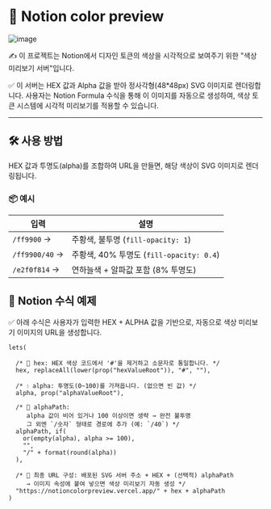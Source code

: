 

# 🎨 Notion color preview

![image](https://github.com/user-attachments/assets/ed4ac92e-f56a-46fb-9012-e81803d786e8)


✍️ 이 프로젝트는 Notion에서 디자인 토큰의 색상을 시각적으로 보여주기 위한 "색상 미리보기 서버"입니다.

✅ 이 서버는 HEX 값과 Alpha 값을 받아 정사각형(48*48px) SVG 이미지로 렌더링합니다.
사용자는 Notion Formula 수식을 통해 이 이미지를 자동으로 생성하여,
색상 토큰 시스템에 시각적 미리보기를 적용할 수 있습니다.

---

## 🛠️ 사용 방법

HEX 값과 투명도(alpha)를 조합하여 URL을 만들면, 해당 색상이 SVG 이미지로 렌더링됩니다.

### 📦 예시

| 입력 | 설명 |
|------|------|
| `/ff9900` → | 주황색, 불투명 (`fill-opacity: 1`) |
| `/ff9900/40` → | 주황색, 40% 투명도 (`fill-opacity: 0.4`) |
| `/e2f0f814` → | 연하늘색 + 알파값 포함 (8% 투명도) |


## 🧠 Notion 수식 예제

✅ 아래 수식은 사용자가 입력한 HEX + ALPHA 값을 기반으로,
자동으로 색상 미리보기 이미지의 URL을 생성합니다.

```/* ✍️ lets()는 여러 변수에 값을 할당하고, 이를 조합해 최종 결과를 계산하는 구조입니다. */
lets(

  /* 🎨 hex: HEX 색상 코드에서 '#'을 제거하고 소문자로 통일합니다. */
  hex, replaceAll(lower(prop("hexValueRoot")), "#", ""),

  /* 💧 alpha: 투명도(0~100)를 가져옵니다. (없으면 빈 값) */
  alpha, prop("alphaValueRoot"),

  /* 🧪 alphaPath: 
     alpha 값이 비어 있거나 100 이상이면 생략 → 완전 불투명  
     그 외엔 `/숫자` 형태로 경로에 추가 (예: `/40`) */
  alphaPath, if(
    or(empty(alpha), alpha >= 100),
    "",
    "/" + format(round(alpha))
  ),

  /* 🔗 최종 URL 구성: 배포된 SVG 서버 주소 + HEX + (선택적) alphaPath
     → 이미지 속성에 붙여 넣으면 색상 미리보기 자동 생성 */
  "https://notioncolorpreview.vercel.app/" + hex + alphaPath
)
